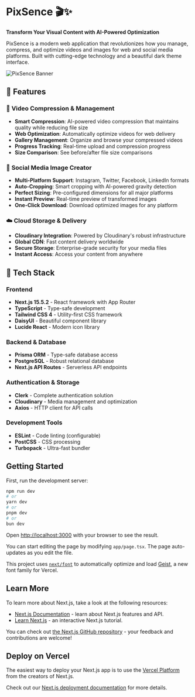 # PixSence 🎬✨

**Transform Your Visual Content with AI-Powered Optimization**

PixSence is a modern web application that revolutionizes how you manage, compress, and optimize videos and images for web and social media platforms. Built with cutting-edge technology and a beautiful dark theme interface.

![PixSence Banner](https://via.placeholder.com/1200x400/1F2937/FFFFFF?text=PixSence+-+Transform+Your+Visual+Content)

## 🌟 Features

### 🎥 **Video Compression & Management**
- **Smart Compression**: AI-powered video compression that maintains quality while reducing file size
- **Web Optimization**: Automatically optimize videos for web delivery
- **Gallery Management**: Organize and browse your compressed videos
- **Progress Tracking**: Real-time upload and compression progress
- **Size Comparison**: See before/after file size comparisons

### 📱 **Social Media Image Creator**
- **Multi-Platform Support**: Instagram, Twitter, Facebook, LinkedIn formats
- **Auto-Cropping**: Smart cropping with AI-powered gravity detection
- **Perfect Sizing**: Pre-configured dimensions for all major platforms
- **Instant Preview**: Real-time preview of transformed images
- **One-Click Download**: Download optimized images for any platform

### ☁️ **Cloud Storage & Delivery**
- **Cloudinary Integration**: Powered by Cloudinary's robust infrastructure
- **Global CDN**: Fast content delivery worldwide
- **Secure Storage**: Enterprise-grade security for your media files
- **Instant Access**: Access your content from anywhere

## 🚀 Tech Stack

### **Frontend**
- **Next.js 15.5.2** - React framework with App Router
- **TypeScript** - Type-safe development
- **Tailwind CSS 4** - Utility-first CSS framework
- **DaisyUI** - Beautiful component library
- **Lucide React** - Modern icon library

### **Backend & Database**
- **Prisma ORM** - Type-safe database access
- **PostgreSQL** - Robust relational database
- **Next.js API Routes** - Serverless API endpoints

### **Authentication & Storage**
- **Clerk** - Complete authentication solution
- **Cloudinary** - Media management and optimization
- **Axios** - HTTP client for API calls

### **Development Tools**
- **ESLint** - Code linting (configurable)
- **PostCSS** - CSS processing
- **Turbopack** - Ultra-fast bundler

## Getting Started

First, run the development server:

```bash
npm run dev
# or
yarn dev
# or
pnpm dev
# or
bun dev
```

Open [http://localhost:3000](http://localhost:3000) with your browser to see the result.

You can start editing the page by modifying `app/page.tsx`. The page auto-updates as you edit the file.

This project uses [`next/font`](https://nextjs.org/docs/app/building-your-application/optimizing/fonts) to automatically optimize and load [Geist](https://vercel.com/font), a new font family for Vercel.

## Learn More

To learn more about Next.js, take a look at the following resources:

- [Next.js Documentation](https://nextjs.org/docs) - learn about Next.js features and API.
- [Learn Next.js](https://nextjs.org/learn) - an interactive Next.js tutorial.

You can check out [the Next.js GitHub repository](https://github.com/vercel/next.js) - your feedback and contributions are welcome!

## Deploy on Vercel

The easiest way to deploy your Next.js app is to use the [Vercel Platform](https://vercel.com/new?utm_medium=default-template&filter=next.js&utm_source=create-next-app&utm_campaign=create-next-app-readme) from the creators of Next.js.

Check out our [Next.js deployment documentation](https://nextjs.org/docs/app/building-your-application/deploying) for more details.

